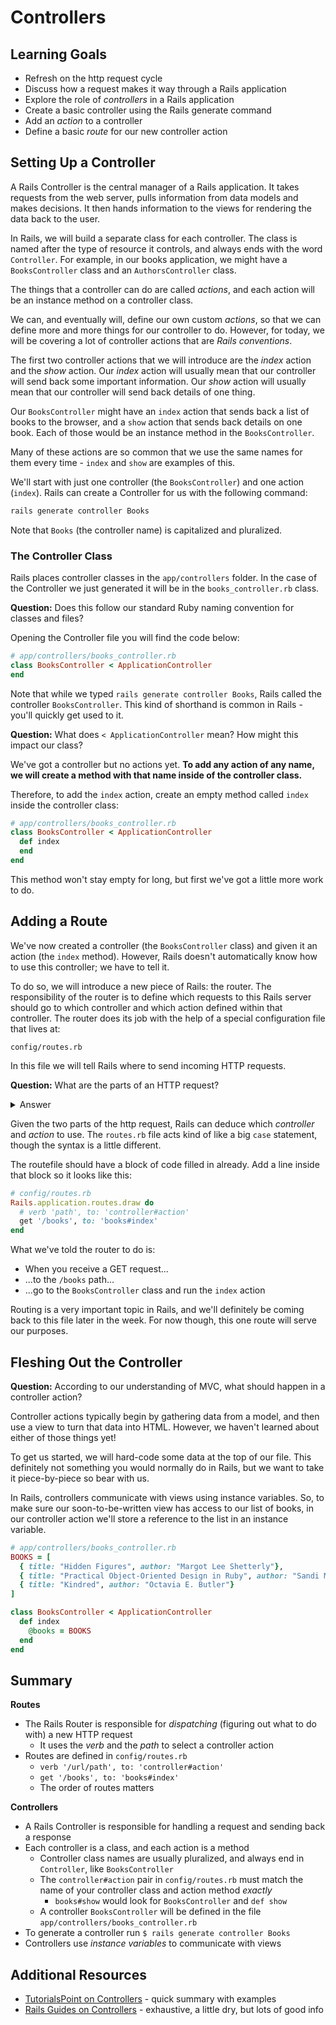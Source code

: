 # Controllers
## Learning Goals
- Refresh on the http request cycle
- Discuss how a request makes it way through a Rails application
- Explore the role of _controllers_ in a Rails application
- Create a basic controller using the Rails generate command
- Add an _action_ to a controller
- Define a basic _route_ for our new controller action

## Setting Up a Controller

A Rails Controller is the central manager of a Rails application. It takes requests from the web server, pulls information from data models and makes decisions. It then hands information to the views for rendering the data back to the user.

In Rails, we will build a separate class for each controller. The class is named after the type of resource it controls, and always ends with the word `Controller`. For example, in our books application, we might have a `BooksController` class and an `AuthorsController` class.

The things that a controller can do are called _actions_, and each action will be an instance method on a controller class.

We can, and eventually will, define our own custom _actions_, so that we can define more and more things for our controller to do. However, for today, we will be covering a lot of controller actions that are _Rails conventions_.

The first two controller actions that we will introduce are the _index_ action and the _show_ action. Our _index_ action will usually mean that our controller will send back some important information. Our _show_ action will usually mean that our controller will send back details of one thing.

Our `BooksController` might have an `index` action that sends back a list of books to the browser, and a `show` action that sends back details on one book. Each of those would be an instance method in the `BooksController`.

Many of these actions are so common that we use the same names for them every time - `index` and `show` are examples of this.

We'll start with just one controller (the `BooksController`) and one action (`index`). Rails can create a Controller for us with the following command:

```bash
rails generate controller Books
```

Note that `Books` (the controller name) is capitalized and pluralized.

### The Controller Class

Rails places controller classes in the `app/controllers` folder.  In the case of the Controller we just generated it will be in the `books_controller.rb` class.

**Question:** Does this follow our standard Ruby naming convention for classes and files?

Opening the Controller file you will find the code below:

```ruby
# app/controllers/books_controller.rb
class BooksController < ApplicationController
end
```

Note that while we typed `rails generate controller Books`, Rails called the controller `BooksController`. This kind of shorthand is common in Rails - you'll quickly get used to it.

**Question:** What does `< ApplicationController` mean? How might this impact our class?

We've got a controller but no actions yet. **To add any action of any name, we will create a method with that name inside of the controller class.**

Therefore, to add the `index` action, create an empty method called `index` inside the controller class:

```ruby
# app/controllers/books_controller.rb
class BooksController < ApplicationController
  def index
  end
end
```

This method won't stay empty for long, but first we've got a little more work to do.

## Adding a Route

We've now created a controller (the `BooksController` class) and given it an action (the `index` method). However, Rails doesn't automatically know how to use this controller; we have to tell it.

To do so, we will introduce a new piece of Rails: the router. The responsibility of the router is to define which requests to this Rails server should go to which controller and which action defined within that controller. The router does its job with the help of a special configuration file that lives at:

```
config/routes.rb
```

In this file we will tell Rails where to send incoming HTTP requests.

**Question:** What are the parts of an HTTP request?

<details>
  <summary>
    Answer
  </summary>
  The two pieces of an HTTP request that our router is interested in are the _verb_ and the _path_.
</details>

Given the two parts of the http request, Rails can deduce which _controller_ and _action_ to use. The `routes.rb` file acts kind of like a big `case` statement, though the syntax is a little different.

The routefile should have a block of code filled in already. Add a line inside that block so it looks like this:

```ruby
# config/routes.rb
Rails.application.routes.draw do
  # verb 'path', to: 'controller#action'
  get '/books', to: 'books#index'
end
```

What we've told the router to do is:
- When you receive a GET request...
- ...to the `/books` path...
- ...go to the `BooksController` class and run the `index` action

Routing is a very important topic in Rails, and we'll definitely be coming back to this file later in the week. For now though, this one route will serve our purposes.

## Fleshing Out the Controller

**Question:** According to our understanding of MVC, what should happen in a controller action?

Controller actions typically begin by gathering data from a model, and then use a view to turn that data into HTML. However, we haven't learned about either of those things yet!

To get us started, we will hard-code some data at the top of our file. This definitely not something you would normally do in Rails, but we want to take it piece-by-piece so bear with us.

In Rails, controllers communicate with views using instance variables. So, to make sure our soon-to-be-written view has access to our list of books, in our controller action we'll store a reference to the list in an instance variable.

```ruby
# app/controllers/books_controller.rb
BOOKS = [
  { title: "Hidden Figures", author: "Margot Lee Shetterly"},
  { title: "Practical Object-Oriented Design in Ruby", author: "Sandi Metz"},
  { title: "Kindred", author: "Octavia E. Butler"}
]

class BooksController < ApplicationController
  def index
    @books = BOOKS
  end
end
```

## Summary

**Routes**

- The Rails Router is responsible for _dispatching_ (figuring out what to do with) a new HTTP request
  - It uses the _verb_ and the _path_ to select a controller action
- Routes are defined in `config/routes.rb`
  - `verb '/url/path', to: 'controller#action'`
  - `get '/books', to: 'books#index'`
  - The order of routes matters

**Controllers**

- A Rails Controller is responsible for handling a request and sending back a response
- Each controller is a class, and each action is a method
  - Controller class names are usually pluralized, and always end in `Controller`, like `BooksController`
  - The `controller#action` pair in `config/routes.rb` must match the name of your controller class and action method _exactly_
    - `books#show` would look for `BooksController` and `def show`
  - A controller `BooksController` will be defined in the file `app/controllers/books_controller.rb`
- To generate a controller run `$ rails generate controller Books`
- Controllers use _instance variables_ to communicate with views

## Additional Resources

- [TutorialsPoint on Controllers](https://www.tutorialspoint.com/ruby-on-rails/rails-controllers.htm) - quick summary with examples
- [Rails Guides on Controllers](http://guides.rubyonrails.org/action_controller_overview.html) - exhaustive, a little dry, but lots of good info
